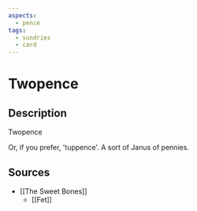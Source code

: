 ```yaml
---
aspects:
  - pence
tags:
  - sundries
  - card
---
```

# Twopence
## Description
Twopence

Or, if you prefer, 'tuppence'. A sort of Janus of pennies.

## Sources
- [[The Sweet Bones]]
	- [[Fet]]